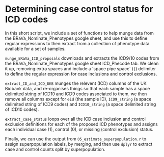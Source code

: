# Determining case control status for ICD codes

In this short script, we include a set of functions to help munge data from the BRaVa_Nominate_Phenotypes google sheet, and use this to define regular expressions to then extract from a collection of phenotype data available for a set of samples.

`munge_BRaVa_ICD_proposals` downloads and extracts the ICD9/10 codes from the BRaVa_Nominate_Phenotypes google sheet ICD_Phecode tab. We clean it up, removing extra spaces and include a 'space pipe space' (` | `) delimiter to define the regular expression for case inclusions and control exclusions. 

`extract_ID_and_ICD_UKB` munges the relevent (ICD) columns of the UK Biobank data, and re-organises things so that each sample has a space delimited string of ICD10 and ICD9 codes associated to them, we then remove all columns except for `eid` (the sample ID), `ICD9_string` (a space delimited string of ICD9 codes) and `ICD10_string` (a space delimited string of ICD10 codes).

`extract_case_status` loops over all the ICD case inclusion and control exclusion definitions for each of the proposed ICD phenotypes and assigns each individual case (1), control (0), or missing (control exclusion) status.

Finally, we can use the output from `05_estimate_superpopulation.r` to assign superpopulation labels, by merging, and then use `dplyr` to extract case and control counts split by superpopulation.
